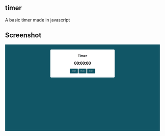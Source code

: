 ## timer
 A basic timer made in javascript

## Screenshot 

![Create Account](screenshot/screenshot.png "screenshot of the page")